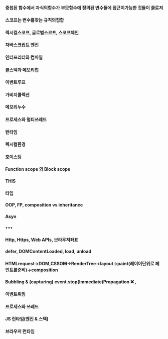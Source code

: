 #### 중첩된 함수에서 자식의함수가 부모함수에 정의된 변수들에 접근이가능한 것들이 클로져
#### 스코프는 변수를찾는 규칙의집합
#### 렉시컬스코프, 글로벌스코프, 스코프체인
#### 자바스크립트 엔진
#### 인터프리터와 컴파일
#### 콜스택과 메모리힙
#### 이벤트루프
#### 가비지콜렉션
#### 메모리누수
#### 프로세스와 멀티쓰레드
#### 런타임
#### 렉시컬환경
#### 호이스팅
#### Function scope 와 Block scope
#### THIS
#### 타입
#### OOP, FP, composition vs inheritance
#### Asyn
•••
#### Http, Https, Web APIs, 브라우저좌표
#### defer, DOMContentLoaded, load, unload
#### HTMLrequest->DOM,CSSOM->RenderTree->layout->paint(레이어단위로 페인트를준비)->composition
#### Bubbling & (capturing) event.stop(Immediate)Propagation ❌ , 
#### 이벤트위임
#### 프로세스와 쓰레드
#### JS 런타임(엔진 & 스택)
#### 브라우저 런타임
